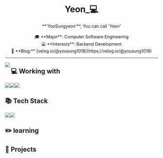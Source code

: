 <h1 align="center">Yeon_💻</h1>

<p align="center">
**'YooSungyeon'**, You can call 'Yeon'<br><br>🎓 **Major**: Computer Software Engineering<br>💻 **Interests**: Backend Development<br>📝 **Blog:** [velog.io/@yousung1018](https://velog.io/@yousung1018)
</p>

---

<img align="left" src="https://github-readme-stats.vercel.app/api?username=YuSungyeon&theme=gruvbox_light&hide_border=true&count_private=true&show_icons=false&custom_title=GitHub%20Stats😊"/>

<h2>💻 Working with</h2>
<img src="http://img.shields.io/badge/C-A8B9CC?style=flat-square&logo=C&logoColor=white"><img src="http://img.shields.io/badge/JAVA-007396?style=flat-square&logo=java&logoColor=white"><img src="http://img.shields.io/badge/Spring-6DB33F?style=flat-square&logo=sping&logoColor=white">

<h2>📚 Tech Stack</h2>
<img src="http://img.shields.io/badge/VisualStudioCode-007ACC?style=flat-square&logo=visualstudiocode&logoColor=white"><img src="http://img.shields.io/badge/IntelliJ-000000?style=flat-square&logo=intellijidea&logoColor=white">


<h2>✏️ learning</h2>

<h2>📁 Projects</h2>